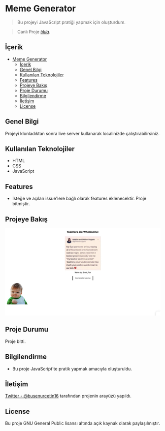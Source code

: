 # Meme Generator

> Bu projeyi JavaScript pratiği yapmak için oluşturdum.

> Canlı Proje [_tıkla_](https://meme-generator-delta-self.vercel.app/).

## İçerik
- [Meme Generator](#meme-generator)
  - [İçerik](#i̇çerik)
  - [Genel Bilgi](#genel-bilgi)
  - [Kullanılan Teknolojiler](#kullanılan-teknolojiler)
  - [Features](#features)
  - [Projeye Bakış](#projeye-bakış)
  - [Proje Durumu](#proje-durumu)
  - [Bilgilendirme](#bilgilendirme)
  - [İletişim](#i̇letişim)
  - [License](#license)


## Genel Bilgi
Projeyi klonladıktan sonra live server kullanarak localinizde çalıştırabilirsiniz.

## Kullanılan Teknolojiler
- HTML
- CSS
- JavaScript


## Features
- İsteğe ve açılan issue'lere bağlı olarak features eklenecektir. Proje bitmiştir.


## Projeye Bakış
![Bakış](images/image.jpeg)


## Proje Durumu
Proje bitti.


## Bilgilendirme
- Bu proje JavaScript'te pratik yapmak amacıyla oluşturuldu.


## İletişim
[Twitter - @busenurcetin16](https://twitter.com/busenurcetin16) tarafından projenin arayüzü yapıldı.


## License 
Bu proje GNU General Public lisansı altında açık kaynak olarak paylaşılmıştır.
